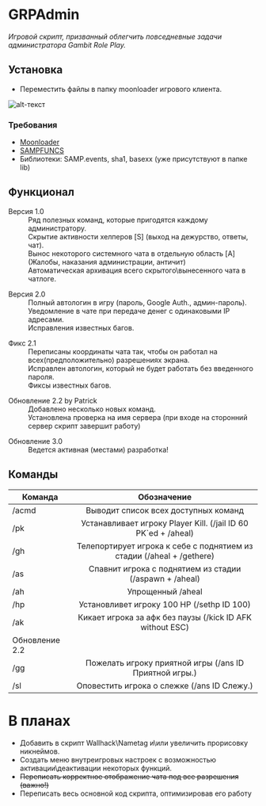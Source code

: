 # GRPAdmin

*Игровой скрипт, призванный облегчить повседневные задачи администратора Gambit Role Play.*

## Установка

- Переместить файлы в папку moonloader игрового клиента.

![alt-текст](https://pp.userapi.com/c841634/v841634071/76695/1CUyCSk38J4.jpg "Как оно должно выглядеть в папке")

### Требования

- [Moonloader](https://blast.hk/threads/13305/)
- [SAMPFUNCS](https://blast.hk/threads/17/) 
- Библиотеки: SAMP.events, sha1, basexx (уже присутствуют в папке lib)

## Функционал

<dl>
  <dt>Версия 1.0</dt>
  <dd>Ряд полезных команд, которые пригодятся каждому администратору.</dd>
  <dd>Скрытие активности хелперов [S] (выход на дежурство, ответы, чат).</dd>
  <dd>Вынос некоторого системного чата в отдельную область [A] (Жалобы, наказания администрации, античит)</dd>
  <dd>Автоматическая архивация всего скрытого\вынесенного чата в чатлоге. </dd>
</dl>

<dl>
  <dt>Версия 2.0</dt>
  <dd>Полный автологин в игру (пароль, Google Auth., админ-пароль).</dd>
  <dd>Уведомление в чате при передаче денег с одинаковыми IP адресами.</dd>
  <dd>Исправления известных багов.</dd>
</dl>

<dl>
  <dt>Фикс 2.1</dt>
  <dd>Переписаны координаты чата так, чтобы он работал на всех(предположительно) разрешениях экрана.</dd>
  <dd>Исправлен автологин, который не будет работать без введенного пароля.</dd>
  <dd>Фиксы известных багов.</dd>
</dl>

<dl>
  <dt>Обновление 2.2 by Patrick</dt>
  <dd>Добавлено несколько новых команд.</dd>
  <dd>Установлена проверка на имя сервера (при входе на сторонний сервер скрипт завершит работу)</dd>
</dl>

<dl>
  <dt>Обновление 3.0</dt>
  <dd>Ведется активная (местами) разработка!</dd>
</dl>

## Команды

Команда | Обозначение
------------- |:------------------:|
/acmd  | Выводит список всех доступных команд
/pk | Устанавливает игроку Player Kill. (/jail ID 60 PK`ed + /aheal)
/gh | Телепортирует игрока к себе с поднятием из стадии (/aheal + /gethere)
/as | Спавнит игрока с поднятием из стадии (/aspawn + /aheal)
/ah | Упрощенный /aheal
/hp | Установливет игроку 100 HP (/sethp ID 100)
/ak | Кикает игрока за афк без паузы (/kick ID AFK without ESC)
| Обновление 2.2 
/gg | Пожелать игроку приятной игры (/ans ID Приятной игры.)
/sl | Оповестить игрока о слежке (/ans ID Слежу.)


# В планах

- Добавить в скрипт Wallhack\Nametag и\или увеличить прорисовку никнеймов.
- Создать меню внутреигровых настроек с возможностью активации\деактивации некоторых функций.
- ~~Переписать корректное отображение чата под все разрешения (важно!)~~
- Переписать весь основной код скрипта, оптимизировав его работу
